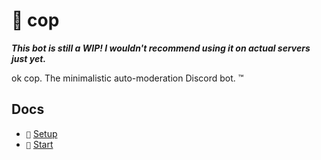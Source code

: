# 👮 cop

**_This bot is still a WIP! I wouldn't recommend using it on actual servers just yet._**

ok cop. The minimalistic auto-moderation Discord bot. :tm:

## Docs

-   `🔨` [Setup][docs/setup]
-   `🏁` [Start][docs/start]

<!-- references -->

[docs/setup]: https://github.com/cAttte/cop/blob/master/docs/setup.md
[docs/start]: https://github.com/cAttte/cop/blob/master/docs/start.md
